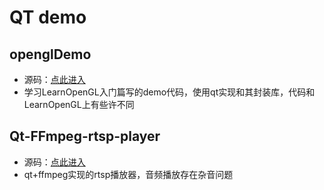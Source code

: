 # QT demo
## openglDemo
- 源码：[点此进入](https://github.com/laugh1223/QTDemo/tree/main/openglDemo)
- 学习LearnOpenGL入门篇写的demo代码，使用qt实现和其封装库，代码和LearnOpenGL上有些许不同

## Qt-FFmpeg-rtsp-player
- 源码：[点此进入](https://github.com/laugh1223/QTDemo/tree/main/openglDemo)
- qt+ffmpeg实现的rtsp播放器，音频播放存在杂音问题
